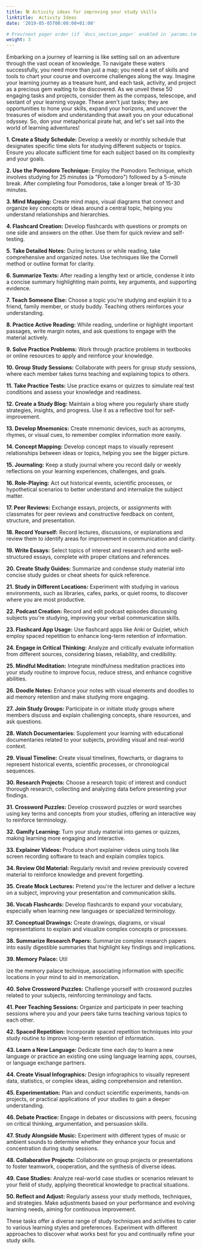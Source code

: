 ```yaml
---
title: 🛠️ Activity ideas for improving your study skills
linktitle:  Activity Ideas
date: '2019-05-05T00:00:00+01:00'

# Prev/next pager order (if `docs_section_pager` enabled in `params.toml`)
weight: 3
---
```


Embarking on a journey of learning is like setting sail on an adventure through the vast ocean of knowledge. To navigate these waters successfully, you need more than just a map; you need a set of skills and tools to chart your course and overcome challenges along the way. Imagine your learning journey as a treasure hunt, and each task, activity, and project as a precious gem waiting to be discovered. As we unveil these 50 engaging tasks and projects, consider them as the compass, telescope, and sextant of your learning voyage. These aren't just tasks; they are opportunities to hone your skills, expand your horizons, and uncover the treasures of wisdom and understanding that await you on your educational odyssey. So, don your metaphorical pirate hat, and let's set sail into the world of learning adventures!

**1. Create a Study Schedule:** Develop a weekly or monthly schedule that designates specific time slots for studying different subjects or topics. Ensure you allocate sufficient time for each subject based on its complexity and your goals.

**2. Use the Pomodoro Technique:** Employ the Pomodoro Technique, which involves studying for 25 minutes (a "Pomodoro") followed by a 5-minute break. After completing four Pomodoros, take a longer break of 15-30 minutes.

**3. Mind Mapping:** Create mind maps, visual diagrams that connect and organize key concepts or ideas around a central topic, helping you understand relationships and hierarchies.

**4. Flashcard Creation:** Develop flashcards with questions or prompts on one side and answers on the other. Use them for quick review and self-testing.

**5. Take Detailed Notes:** During lectures or while reading, take comprehensive and organized notes. Use techniques like the Cornell method or outline format for clarity.

**6. Summarize Texts:** After reading a lengthy text or article, condense it into a concise summary highlighting main points, key arguments, and supporting evidence.

**7. Teach Someone Else:** Choose a topic you're studying and explain it to a friend, family member, or study buddy. Teaching others reinforces your understanding.

**8. Practice Active Reading:** While reading, underline or highlight important passages, write margin notes, and ask questions to engage with the material actively.

**9. Solve Practice Problems:** Work through practice problems in textbooks or online resources to apply and reinforce your knowledge.

**10. Group Study Sessions:** Collaborate with peers for group study sessions, where each member takes turns teaching and explaining topics to others.

**11. Take Practice Tests:** Use practice exams or quizzes to simulate real test conditions and assess your knowledge and readiness.

**12. Create a Study Blog:** Maintain a blog where you regularly share study strategies, insights, and progress. Use it as a reflective tool for self-improvement.

**13. Develop Mnemonics:** Create mnemonic devices, such as acronyms, rhymes, or visual cues, to remember complex information more easily.

**14. Concept Mapping:** Develop concept maps to visually represent relationships between ideas or topics, helping you see the bigger picture.

**15. Journaling:** Keep a study journal where you record daily or weekly reflections on your learning experiences, challenges, and goals.

**16. Role-Playing:** Act out historical events, scientific processes, or hypothetical scenarios to better understand and internalize the subject matter.

**17. Peer Reviews:** Exchange essays, projects, or assignments with classmates for peer reviews and constructive feedback on content, structure, and presentation.

**18. Record Yourself:** Record lectures, discussions, or explanations and review them to identify areas for improvement in communication and clarity.

**19. Write Essays:** Select topics of interest and research and write well-structured essays, complete with proper citations and references.

**20. Create Study Guides:** Summarize and condense study material into concise study guides or cheat sheets for quick reference.

**21. Study in Different Locations:** Experiment with studying in various environments, such as libraries, cafes, parks, or quiet rooms, to discover where you are most productive.

**22. Podcast Creation:** Record and edit podcast episodes discussing subjects you're studying, improving your verbal communication skills.

**23. Flashcard App Usage:** Use flashcard apps like Anki or Quizlet, which employ spaced repetition to enhance long-term retention of information.

**24. Engage in Critical Thinking:** Analyze and critically evaluate information from different sources, considering biases, reliability, and credibility.

**25. Mindful Meditation:** Integrate mindfulness meditation practices into your study routine to improve focus, reduce stress, and enhance cognitive abilities.

**26. Doodle Notes:** Enhance your notes with visual elements and doodles to aid memory retention and make studying more engaging.

**27. Join Study Groups:** Participate in or initiate study groups where members discuss and explain challenging concepts, share resources, and ask questions.

**28. Watch Documentaries:** Supplement your learning with educational documentaries related to your subjects, providing visual and real-world context.

**29. Visual Timeline:** Create visual timelines, flowcharts, or diagrams to represent historical events, scientific processes, or chronological sequences.

**30. Research Projects:** Choose a research topic of interest and conduct thorough research, collecting and analyzing data before presenting your findings.

**31. Crossword Puzzles:** Develop crossword puzzles or word searches using key terms and concepts from your studies, offering an interactive way to reinforce terminology.

**32. Gamify Learning:** Turn your study material into games or quizzes, making learning more engaging and interactive.

**33. Explainer Videos:** Produce short explainer videos using tools like screen recording software to teach and explain complex topics.

**34. Review Old Material:** Regularly revisit and review previously covered material to reinforce knowledge and prevent forgetting.

**35. Create Mock Lectures:** Pretend you're the lecturer and deliver a lecture on a subject, improving your presentation and communication skills.

**36. Vocab Flashcards:** Develop flashcards to expand your vocabulary, especially when learning new languages or specialized terminology.

**37. Conceptual Drawings:** Create drawings, diagrams, or visual representations to explain and visualize complex concepts or processes.

**38. Summarize Research Papers:** Summarize complex research papers into easily digestible summaries that highlight key findings and implications.

**39. Memory Palace:** Util

ize the memory palace technique, associating information with specific locations in your mind to aid in memorization.

**40. Solve Crossword Puzzles:** Challenge yourself with crossword puzzles related to your subjects, reinforcing terminology and facts.

**41. Peer Teaching Sessions:** Organize and participate in peer teaching sessions where you and your peers take turns teaching various topics to each other.

**42. Spaced Repetition:** Incorporate spaced repetition techniques into your study routine to improve long-term retention of information.

**43. Learn a New Language:** Dedicate time each day to learn a new language or practice an existing one using language learning apps, courses, or language exchange partners.

**44. Create Visual Infographics:** Design infographics to visually represent data, statistics, or complex ideas, aiding comprehension and retention.

**45. Experimentation:** Plan and conduct scientific experiments, hands-on projects, or practical applications of your studies to gain a deeper understanding.

**46. Debate Practice:** Engage in debates or discussions with peers, focusing on critical thinking, argumentation, and persuasion skills.

**47. Study Alongside Music:** Experiment with different types of music or ambient sounds to determine whether they enhance your focus and concentration during study sessions.

**48. Collaborative Projects:** Collaborate on group projects or presentations to foster teamwork, cooperation, and the synthesis of diverse ideas.

**49. Case Studies:** Analyze real-world case studies or scenarios relevant to your field of study, applying theoretical knowledge to practical situations.

**50. Reflect and Adjust:** Regularly assess your study methods, techniques, and strategies. Make adjustments based on your performance and evolving learning needs, aiming for continuous improvement.

These tasks offer a diverse range of study techniques and activities to cater to various learning styles and preferences. Experiment with different approaches to discover what works best for you and continually refine your study skills.
